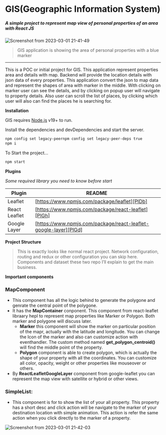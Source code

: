 # GIS(Geographic Information System)
##### _A simple project to represent map view of personal properties of an area with React JS_

![Screenshot from 2023-03-01 21-41-49](https://user-images.githubusercontent.com/38191975/222308796-85d364aa-5939-4dfe-b6c7-1cb30e45b22d.png)
> GIS application is showing the area of personal properties with a blue marker
               
----
This is a POC or initial project for GIS. This application represent properties area and details with map. Backend will provide the location details with json data of every properties. This application convert the json to map data and represent the shapes of area with marker in the middle. With clicking on marker user can see the details, and by clicking on popup user will navigate to property details. Also user can scroll the list of places, by clicking which user will also can find the places he is searching for.

**Installation**

GIS requires [Node.js](https://nodejs.org/) v19+ to run.

Install the dependencies and devDependencies and start the server.

```sh
npm config set legacy-peernpm config set legacy-peer-deps true
npm i
```

To Start the project...

```sh
npm start
```
**Plugins**

_Some required library you need to know before start_

| Plugin | README |
| ------ | ------ |
| Leaflet | [https://www.npmjs.com/package/leaflet][PlDb] |
| React Leaflet | [https://www.npmjs.com/package/react-leaflet][PlGh] |
| Google Layer | [https://www.npmjs.com/package/react-leaflet-google-layer][PlGd] |

**Project Structure**
> This is exactly looks like normal react  project. Network configuration, routing and redux or other configuration you can skip here. Components and dataset these two repo I’ll explain to get the main business.

**Important components**

### MapComponent
- This component has all the logic behind to generate the polygone and genrate the central point of the polygone.
- It has the **MapContainer** conponent. This component from react-leaflet libraary hepl to represent map properties like Marker or Polygon. Both marker and polygone will discuss later.
  - **Marker** this component will show the marker on particular position of the mapr, actually with the latitude and longitude. You can change the Icon of the marker and also can customize action with eventhandler. The custom method named **get_polygon_centroid()** will find the middle point of the property.
  - **Polygon** component is able to create polygon, which is actually the shape of your property with all the coordinates. You can customize all color, opacity, weight or other properties like mouseover or others.
- By **ReactLeafletGoogleLayer** component from google-leaflet you can represent the map view with satellite or hybrid or other views.
### SimpleList:
- This component is for to show the list of your all property. This property has a short desc and click action will be navigate to the marker of your destination location with simple animation. This action is refer the same action when you click directly to the marker of a property.


[PlDb]: <https://www.npmjs.com/package/leaflet>
[PlGh]: <https://www.npmjs.com/package/react-leaflet>
[PlGd]: <https://www.npmjs.com/package/react-leaflet-google-layer>

![Screenshot from 2023-03-01 21-42-03](https://user-images.githubusercontent.com/38191975/222315530-b03abbd0-5468-43cf-8ff3-2e3d74668d08.png)

